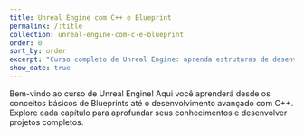 ```yaml
---
title: Unreal Engine com C++ e Blueprint
permalink: /:title
collection: unreal-engine-com-c-e-blueprint
order: 0
sort_by: order
excerpt: "Curso completo de Unreal Engine: aprenda estruturas de desenvolvimento, lógica de programação, Blueprints e C++."
show_date: true
---
```


Bem-vindo ao curso de Unreal Engine! Aqui você aprenderá desde os conceitos básicos de Blueprints até o desenvolvimento avançado com C++. Explore cada capítulo para aprofundar seus conhecimentos e desenvolver projetos completos.

